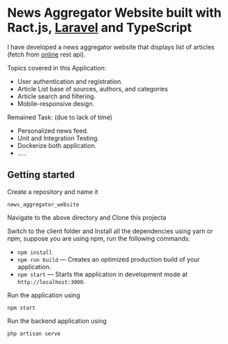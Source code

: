 # News Aggregator Website built with Ract.js, [Laravel](https://laravel.com/) and TypeScript

I have developed a news aggregator website that displays list of articles (fetch from [online](https://newsapi.org/) rest api). 

Topics covered in this Application:

- User authentication and registration.
- Article List base of sources, authors, and categories
- Article search and filtering. 
- Mobile-responsive design.

Remained Task: (due to lack of time)

- Personalized news feed.
- Unit and Integration Testing.
- Dockerize both application.
- .....


## Getting started 

Create a repository and name it 
    
    news_aggregator_website

Navigate to the above directory and Clone this projecta

Switch to the client folder and Install all the dependencies using yarn or npm, suppose you are using npm, run the following commands:

- `npm install`
- `npm run build` — Creates an optimized production build of your application.
- `npm start` — Starts the application in development mode at `http://localhost:3000`.

Run the application using

    npm start

Run the backend application using

    php artisan serve

